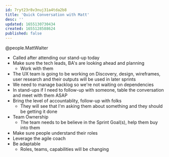 ```yaml
---
id: 7ryt23r8v3nuj31a4tda2b8
title: 'Quick Conversation with Matt'
desc: ''
updated: 1655130730434
created: 1655128588624
published: false
---
```


@people.MattWalter

- Called after attending our stand-up today
- Make sure the tech leads, BA's are looking ahead and planning
  - Work with them
- The UX team is going to be working on Discovery, design, wireframes, user research and their outputs will be used in later sprints
- We need to manage backlog so we're not waiting on dependencies
- In stand-ups if I need to follow-up with someone, table the conversation and meet with them ASAP
- Bring the level of accountablity, follow-up with folks
  - They will see that I'm asking them about something and they should be getting it done
- Team Ownership
  - The team needs to be believe in the Sprint Goal(s), help them buy into them
- Make sure people understand their roles
- Leverage the agile coach
- Be adaptable
  - Roles, teams, capabilities will be changing
